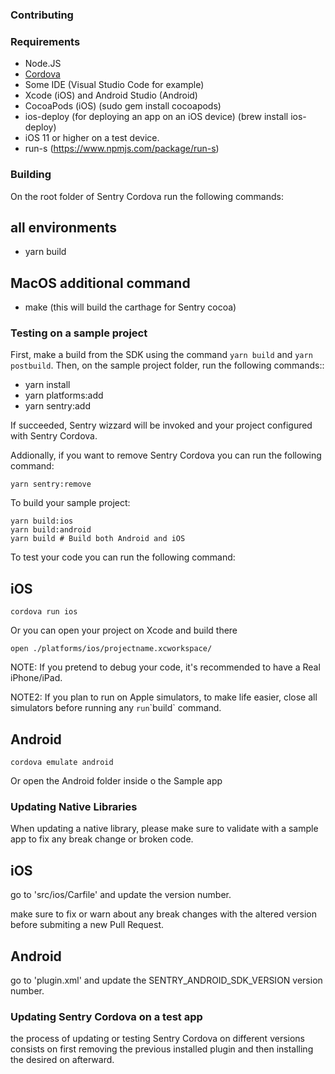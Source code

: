 ### Contributing

### Requirements

- Node.JS
- [Cordova](https://www.npmjs.com/package/cordova)
- Some IDE (Visual Studio Code for example)
- Xcode (iOS) and Android Studio (Android)
- CocoaPods (iOS) (sudo gem install cocoapods)
- ios-deploy (for deploying an app on an iOS device) (brew install ios-deploy)
- iOS 11 or higher on a test device.
- run-s (https://www.npmjs.com/package/run-s)

### Building

On the root folder of Sentry Cordova run the following commands:

## all environments

- yarn build

## MacOS additional command

- make (this will build the carthage for Sentry cocoa)

### Testing on a sample project

First, make a build from the SDK using the command `yarn build` and `yarn postbuild`.
Then, on the sample project folder, run the following commands::

- yarn install
- yarn platforms:add
- yarn sentry:add

If succeeded, Sentry wizzard will be invoked and your project configured with Sentry Cordova.

Addionally, if you want to remove Sentry Cordova you can run the following command:

```
yarn sentry:remove
```

To build your sample project:

```
yarn build:ios
yarn build:android
yarn build # Build both Android and iOS
```

To test your code you can run the following command:

## iOS

```
cordova run ios
```

Or you can open your project on Xcode and build there

```
open ./platforms/ios/projectname.xcworkspace/
```

NOTE: If you pretend to debug your code, it's recommended to have a Real iPhone/iPad.

NOTE2: If you plan to run on Apple simulators, to make life easier, close all simulators before running any
`run`\`build` command.

## Android

```
cordova emulate android
```

Or open the Android folder inside o the Sample app

### Updating Native Libraries

When updating a native library, please make sure to validate with a sample app to fix any break change or broken code.

## iOS

go to 'src/ios/Carfile' and update the version number.

make sure to fix or warn about any break changes with the altered version before submiting a new Pull Request.

## Android

go to 'plugin.xml' and update the SENTRY_ANDROID_SDK_VERSION version number.

### Updating Sentry Cordova on a test app

the process of updating or testing Sentry Cordova on different versions consists on first removing the previous
installed plugin and then installing the desired on afterward.
